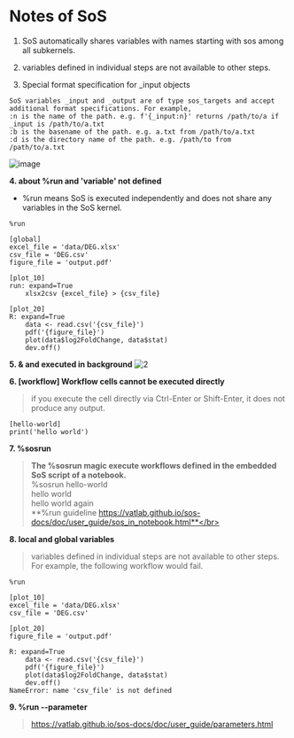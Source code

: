 # Notes of SoS
1. SoS automatically shares variables with names starting with sos among all subkernels.

2. variables defined in individual steps are not available to other steps. 

3. Special format specification for _input objects
```
SoS variables _input and _output are of type sos_targets and accept additional format specifications. For example,
:n is the name of the path. e.g. f'{_input:n}' returns /path/to/a if _input is /path/to/a.txt
:b is the basename of the path. e.g. a.txt from /path/to/a.txt
:d is the directory name of the path. e.g. /path/to from /path/to/a.txt
```
![image](https://user-images.githubusercontent.com/44600656/60513250-52260280-9d09-11e9-9759-e774b0153bd6.png)

**4. about %run and 'variable' not defined**

- %run means SoS is executed independently and does not share any variables in the SoS kernel.
```
%run

[global]
excel_file = 'data/DEG.xlsx'
csv_file = 'DEG.csv'
figure_file = 'output.pdf'

[plot_10]
run: expand=True
    xlsx2csv {excel_file} > {csv_file}

[plot_20]
R: expand=True
    data <- read.csv('{csv_file}')
    pdf('{figure_file}')
    plot(data$log2FoldChange, data$stat)
    dev.off()
```

**5. & and executed in background**
![2](https://user-images.githubusercontent.com/44600656/60661122-d7d1bb80-9e8b-11e9-9e67-a27fbd282ebb.png)

**6. [workflow] Workflow cells cannot be executed directly**</br>
>if you execute the cell directly via Ctrl-Enter or Shift-Enter, it does not produce any output.</br>
```
[hello-world]
print('hello world')
```
**7. %sosrun**</br>
>**The %sosrun magic execute workflows defined in the embedded SoS script of a notebook.**</br>
>%sosrun hello-world</br>
>hello world</br>
>hello world again</br>
>**%run guideline https://vatlab.github.io/sos-docs/doc/user_guide/sos_in_notebook.html**</br>

**8. local and global variables**
>variables defined in individual steps are not available to other steps. </br>
>For example, the following workflow would fail.</br>
```
%run

[plot_10]
excel_file = 'data/DEG.xlsx'
csv_file = 'DEG.csv'

[plot_20]
figure_file = 'output.pdf'

R: expand=True
    data <- read.csv('{csv_file}')
    pdf('{figure_file}')
    plot(data$log2FoldChange, data$stat)
    dev.off()
NameError: name 'csv_file' is not defined
```
**9. %run --parameter</br>**
>https://vatlab.github.io/sos-docs/doc/user_guide/parameters.html</br>

